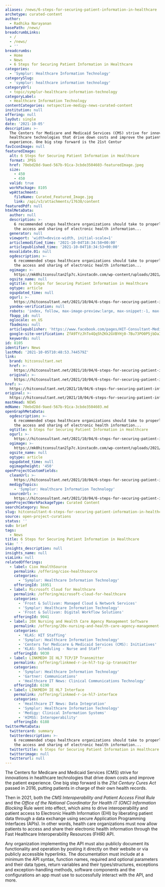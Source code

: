 ```yaml
---
aliases: /news/6-steps-for-securing-patient-information-in-healthcare
archetype: curated-content
author:
  - Radhika Narayanan
basePath: /news/
breadcrumbLinks:
  - /
  - /news/
  - ''
breadcrumbs:
  - Home
  - News
  - 6 Steps for Securing Patient Information in Healthcare
categories:
  - 'Symplur: Healthcare Information Technology'
categorySlug:
  - 'symplur: healthcare information technology'
categoryUrl:
  - topic/symplur-healthcare-information-technology
categoryLabel:
  - Healthcare Information Technology
contentCategories: netspective-medigy-news-curated-content
institution: null
offering: null
layOut: single
date: '2021-10-05'
description: >-
  The Centers for Medicare and Medicaid Services (CMS) strive for innovations in
  healthcare technologies that drive down costs and improve the patient
  experience. One big step forward is the 21st Centur
favIconImage: null
featuredImage:
  alt: 6 Steps for Securing Patient Information in Healthcare
  format: JPEG
  href: 70ebd28d-9aed-567b-91ca-3cbde3504603-featuredImage.jpeg
  size:
    - 450
    - 450
  valid: true
  workPackage: 8105
  wpAttachment:
    fileName: Curated_Featured_Image.jpg
    link: /api/v3/attachments/17638/content
featuredPdf: null
htmlMetaData:
  author: null
  description: >-
    6 recommended steps healthcare organizations should take to properly secure
    the access and sharing of electronic health information...
  generator: null
  viewport: 'width=device-width, initial-scale=1'
  articlemodified_time: '2021-10-04T18:34:58+00:00'
  articlepublished_time: '2021-10-04T18:34:53+00:00'
  msvalidate.01: null
  ogdescription: >-
    6 recommended steps healthcare organizations should take to properly secure
    the access and sharing of electronic health information...
  ogimage: >-
    https://mk0hitconsultan2lp7c.kinstacdn.com/wp-content/uploads/2021/10/Bernard-Harguindeguy-.jpg
  ogsite_name: null
  ogtitle: 6 Steps for Securing Patient Information in Healthcare
  ogtype: article
  ogupdated_time: null
  ogurl: >-
    https://hitconsultant.net/2021/10/04/6-steps-for-securing-patient-information-in-healthcare/
  yandex-verification: null
  robots: 'index, follow, max-image-preview:large, max-snippet:-1, max-video-preview:-1'
  fbapp_id: null
  oglocale: en_US
  fbadmins: null
  articlepublisher: 'https://www.facebook.com/pages/HIT-Consultant-Media/302199219847409'
  google-site-verification: ZfA9TYzJhTo4Qq5hZKk2GVBYHj0-7Bu73PO0P5jbDaI
  keywords: null
id: 8105
identifier: News
lastMod: '2021-10-05T10:48:53.744579Z'
link:
  brand: hitconsultant.net
  href: >-
    https://hitconsultant.net/2021/10/04/6-steps-for-securing-patient-information-in-healthcare/#.YVwsoprMJPY
  original: >-
    https://hitconsultant.net/2021/10/04/6-steps-for-securing-patient-information-in-healthcare/#.YVwsoprMJPY
href: >-
  https://hitconsultant.net/2021/10/04/6-steps-for-securing-patient-information-in-healthcare/#.YVwsoprMJPY
original: >-
  https://hitconsultant.net/2021/10/04/6-steps-for-securing-patient-information-in-healthcare/#.YVwsoprMJPY
mastHead: NEWS
mdName: 70ebd28d-9aed-567b-91ca-3cbde3504603.md
openGraphMetaData:
  ogdescription: >-
    6 recommended steps healthcare organizations should take to properly secure
    the access and sharing of electronic health information...
  ogtitle: 6 Steps for Securing Patient Information in Healthcare
  ogurl: >-
    https://hitconsultant.net/2021/10/04/6-steps-for-securing-patient-information-in-healthcare/
  ogimage: >-
    https://mk0hitconsultan2lp7c.kinstacdn.com/wp-content/uploads/2021/10/Bernard-Harguindeguy-.jpg
  ogsite_name: null
  ogtype: article
  ogupdated_time: null
  ogimageheight: '450'
openProjectCustomFields:
  cleanUrl: >-
    https://hitconsultant.net/2021/10/04/6-steps-for-securing-patient-information-in-healthcare/#.YVwsoprMJPY
  medigyTopics:
    - 'Symplur: Healthcare Information Technology'
  sourceUrl: >-
    https://hitconsultant.net/2021/10/04/6-steps-for-securing-patient-information-in-healthcare/#.YVwsoprMJPY
openProjectWorkPackageType: Curated Content
searchCategory: News
slug: hitconsultant-6-steps-for-securing-patient-information-in-healthcare
source: open-project-curations
status: ''
sub: brief
tags:
  - News
title: 6 Steps for Securing Patient Information in Healthcare
via: ' '
insights_description: null
insights_name: null
viaLink: null
relatedOfferings:
  - label: Ciox HealthSource
    permalink: /offering/ciox-healthsource
    categories:
      - 'Symplur: Healthcare Information Technology'
    offeringId: 16951
  - label: Microsoft Cloud for Healthcare
    permalink: /offering/microsoft-cloud-for-healthcare
    categories:
      - 'Frost & Sullivan: Managed Cloud & Network Services'
      - 'Symplur: Healthcare Information Technology'
      - 'Frost & Sullivan: Digital Workflow Solutions'
    offeringId: 9041
  - label: 20X Nursing and Health Care Agency Management Software
    permalink: /offering/20x-nursing-and-health-care-agency-management-software
    categories:
      - 'KLAS: HIT Staffing'
      - 'Symplur: Healthcare Information Technology'
      - 'Centers for Medicare & Medicaid Services (CMS): Initiatives'
      - 'KLAS: Scheduling - Nurse and Staff'
    offeringId: 9030
  - label: LINKMED® IE HL7 TCP/IP Transmitter
    permalink: /offering/linkmed-r-ie-hl7-tcp-ip-transmitter
    categories:
      - 'Symplur: Healthcare Information Technology'
      - 'Gartner: Communications'
      - 'Healthcare IT News: Clinical Communications Technology'
    offeringId: 6190
  - label: LINKMED® IE HL7 Interface
    permalink: /offering/linkmed-r-ie-hl7-interface
    categories:
      - 'Healthcare IT News: Data Integration'
      - 'Symplur: Healthcare Information Technology'
      - 'Medigy: Clinical Information Systems'
      - 'HIMSS: Interoperability'
    offeringId: 6188
twitterMetaData:
  twittercard: summary
  twitterdescription: >-
    6 recommended steps healthcare organizations should take to properly secure
    the access and sharing of electronic health information...
  twittertitle: 6 Steps for Securing Patient Information in Healthcare
  twitterimage: null
  twitterurl: null
---
```

<p>The Centers for Medicare and Medicaid Services (CMS) strive for innovations in healthcare technologies that drive down costs and improve the patient experience. One big step forward is the <i>21st Century Cures Act</i> passed in 2016, putting patients in charge of their own health records.&nbsp;</p><p>Then in 2021, both the <i>CMS Interoperability and Patient Access Final Rule </i>and the <i>Office of the National Coordinator for Health IT (ONC) Information Blocking</i> Rule went into effect, which aims to drive interoperability and patient access to Electronic Health Information (EHI) by liberating patient data through a data exchange using secure Application Programming Interfaces (APIs). In other words, health care organizations must now allow patients to access and share their electronic health information through the Fast Healthcare Interoperability Resources (FHIR) API.</p><p>Any organization implementing the API must also publicly document its functionality and operation by posting it directly on their website or via publicly accessible hyperlinks. The documentation must include at a minimum the API syntax, function names, required and optional parameters and their data types, return variables and their types/structures, exceptions and exception-handling methods, software components and the configurations an app must use to successfully interact with the API, and more.</p>